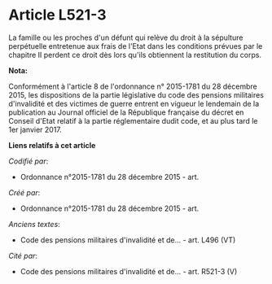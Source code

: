 # Article L521-3

La famille ou les proches d'un défunt qui relève du droit à la sépulture perpétuelle entretenue aux frais de l'Etat dans les
conditions prévues par le chapitre II perdent ce droit dès lors qu'ils obtiennent la restitution du corps.

**Nota:**

Conformément à l'article 8 de l'ordonnance n° 2015-1781 du 28 décembre 2015, les dispositions de la partie législative du
code des pensions militaires d'invalidité et des victimes de guerre entrent en vigueur le lendemain de la publication au
Journal officiel de la République française du décret en Conseil d'Etat relatif à la partie réglementaire dudit code, et au
plus tard le 1er janvier 2017.

**Liens relatifs à cet article**

_Codifié par_:

  - Ordonnance n°2015-1781 du 28 décembre 2015 - art.

_Créé par_:

  - Ordonnance n°2015-1781 du 28 décembre 2015 - art.

_Anciens textes_:

  - Code des pensions militaires d'invalidité et de... - art. L496 (VT)

_Cité par_:

  - Code des pensions militaires d'invalidité et de... - art. R521-3 (V)
